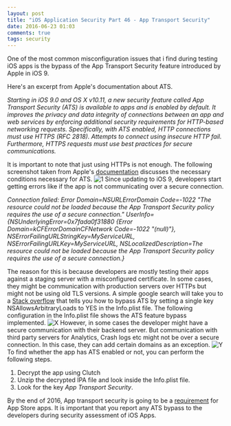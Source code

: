 ```yaml
---
layout: post
title: "iOS Application Security Part 46 - App Transport Security"
date: 2016-06-23 01:03
comments: true
tags: security
---
```


One of the most common misconfiguration issues that i find during testing iOS apps is the bypass of the App Transport Security feature introduced by Apple in iOS 9. 

Here's an excerpt from Apple's documentation about ATS. 

_Starting in iOS 9.0 and OS X v10.11, a new security feature called App Transport Security (ATS) is available to apps and is enabled by default. It improves the privacy and data integrity of connections between an app and web services by enforcing additional security requirements for HTTP-based networking requests. Specifically, with ATS enabled, HTTP connections must use HTTPS (RFC 2818). Attempts to connect using insecure HTTP fail. Furthermore, HTTPS requests must use best practices for secure communications._ 

<!--more-->

It is important to note that just using HTTPs is not enough. The following screenshot taken from Apple's [documentation](https://developer.apple.com/library/ios/documentation/General/Reference/InfoPlistKeyReference/Articles/CocoaKeys.html#//apple_ref/doc/uid/TP40009251-SW33) discusses the necessary conditions necessary for ATS. ![1]({{site.baseurl}}/images/posts/ios46/1.png) Since updating to iOS 9, developers start getting errors like if the app is not communicating over a secure connection. 

_Connection failed: Error Domain=NSURLErrorDomain Code=-1022 "The resource could not be loaded because the App Transport Security policy requires the use of a secure connection." UserInfo={NSUnderlyingError=0x7fada0f31880 {Error Domain=kCFErrorDomainCFNetwork Code=-1022 "(null)"}, NSErrorFailingURLStringKey=MyServiceURL, NSErrorFailingURLKey=MyServiceURL, NSLocalizedDescription=The resource could not be loaded because the App Transport Security policy requires the use of a secure connection.}_ 

The reason for this is because developers are mostly testing their apps against a staging server with a misconfigured certificate. In some cases, they might be communication with production servers over HTTPs but might not be using old TLS versions. A simple google search will take you to a [Stack overflow](http://stackoverflow.com/questions/32631184/the-resource-could-not-be-loaded-because-the-app-transport-security-policy-requi) that tells you how to bypass ATS by setting a single key NSAllowsArbitraryLoads to YES in the Info.plist file. The following configuration in the Info.plist file shows the ATS feature bypass implemented. ![X]({{site.baseurl}}/images/posts/ios46/x.png) However, in some cases the developer might have a secure communication with their backend server. But communication with third party servers for Analytics, Crash logs etc might not be over a secure connection. In this case, they can add certain domains as an exception. ![Y]({{site.baseurl}}/images/posts/ios46/y.png) To find whether the app has ATS enabled or not, you can perform the following steps.

1.  Decrypt the app using Clutch
2.  Unzip the decrypted IPA file and look inside the Info.plist file.
3.  Look for the key _App Transport Security_.

By the end of 2016, App transport security is going to be a [requirement](https://techcrunch.com/2016/06/14/apple-will-require-https-connections-for-ios-apps-by-the-end-of-2016/) for App Store apps. It is important that you report any ATS bypass to the developers during security assessment of iOS Apps.





